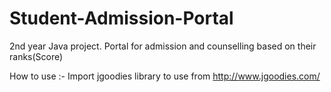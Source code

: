 # Student-Admission-Portal
2nd year Java project. Portal for admission and counselling based on their ranks(Score)

How to use :-
Import jgoodies library to use from http://www.jgoodies.com/